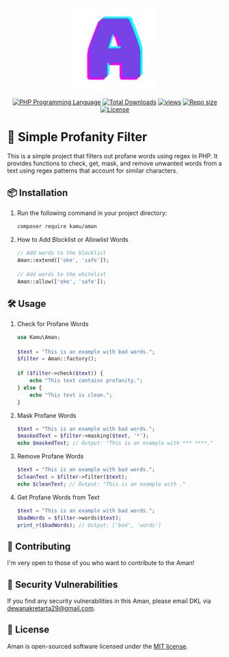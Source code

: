 <p align="center"><img src="https://raw.githubusercontent.com/dewanakl/aman/main/img/aman.png" width="200" alt="aman"></p>

<p align="center">
<a href="https://php.net"><img src="https://img.shields.io/packagist/dependency-v/kamu/aman/php.svg?color=brightgreen" alt="PHP Programming Language"></a>
<a href="https://packagist.org/packages/kamu/aman"><img src="https://img.shields.io/packagist/dt/kamu/aman" alt="Total Downloads"></a>
<a href="https://cie.my.id"><img src="https://cie.my.id/aman?label=views&color=brightgreen" alt="views"></a>
<a href="https://shields.io"><img src="https://img.shields.io/github/repo-size/dewanakl/aman?color=brightgreen" alt="Repo size"></a>
<a href="https://packagist.org/packages/kamu/aman"><img src="https://img.shields.io/packagist/l/kamu/aman?color=brightgreen" alt="License"></a>
</p>

# 🤬 Simple Profanity Filter

This is a simple project that filters out profane words using regex in PHP. It provides functions to check, get, mask, and remove unwanted words from a text using regex patterns that account for similar characters.

## 📦 Installation

1. Run the following command in your project directory:

   ```bash
   composer require kamu/aman
   ```

2. How to Add Blocklist or Allowlist Words

    ```php
    // Add words to the blocklist
    Aman::extend(['oke', 'safe']);

    // Add words to the whitelist
    Aman::allow(['oke', 'safe']);
    ```

## 🛠️ Usage

1. Check for Profane Words

    ```php
    use Kamu\Aman;

    $text = "This is an example with bad words.";
    $filter = Aman::factory();

    if ($filter->check($text)) {
        echo "This text contains profanity.";
    } else {
        echo "This text is clean.";
    }
    ```

2. Mask Profane Words

    ```php
    $text = "This is an example with bad words.";
    $maskedText = $filter->masking($text, '*');
    echo $maskedText; // Output: "This is an example with *** ****."
    ```

3. Remove Profane Words

    ```php
    $text = "This is an example with bad words.";
    $cleanText = $filter->filter($text);
    echo $cleanText; // Output: "This is an example with ."
    ```

4. Get Profane Words from Text

    ```php
    $text = "This is an example with bad words.";
    $badWords = $filter->words($text);
    print_r($badWords); // Output: ['bad', 'words']
    ```

## 🤝 Contributing

I'm very open to those of you who want to contribute to the Aman!

## 🐞 Security Vulnerabilities

If you find any security vulnerabilities in this Aman, please email DKL via [dewanakretarta29@gmail.com](mailto:dewanakretarta29@gmail.com).

## 📜 License

Aman is open-sourced software licensed under the [MIT license](https://opensource.org/licenses/MIT).
